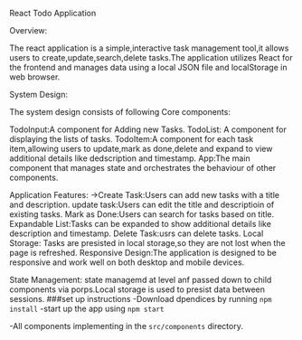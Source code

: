 React Todo Application

Overview:

The react application is a simple,interactive task management tool,it allows users to create,update,search,delete tasks.The application utilizes React for the frontend and manages data using a local JSON file and localStorage in web browser.

System Design:

The system design consists of following Core components:

TodoInput:A component for Adding new Tasks.
TodoList: A component for displaying the lists of tasks.
TodoItem:A component for each task item,allowing users to update,mark as done,delete and expand to view additional details like dedscription and timestamp.
App:The main component that manages state and orchestrates the behaviour of other components.

Application Features:
->Create Task:Users can add new tasks with a title and description.
update task:Users can edit the title and descriptioin of existing tasks.
Mark as Done:Users can search for tasks based on title.
Expandable List:Tasks can be expanded to show additional details like description and timestamp.
Delete Task:usrs can delete tasks.
Local Storage: Tasks are presisted in local storage,so they are not lost when the page is refreshed.
Responsive Design:The application is designed to be responsive and work well on both desktop and mobile devices.

State Management:
state managemd at level anf passed down to child components via porps.Local storage is used to presist data between sessions.
###set up instructions
-Download dpendices by running `npm install`
-start up the app using `npm start`

-All components implementing in the `src/components` directory.


